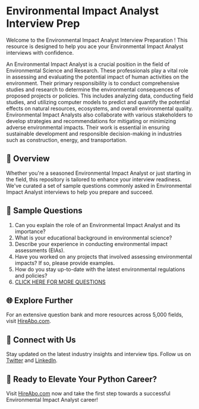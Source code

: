 # Environmental Impact Analyst Interview Prep

Welcome to the Environmental Impact Analyst Interview Preparation ! This resource is designed to help you ace your Environmental Impact Analyst interviews with confidence.

An Environmental Impact Analyst is a crucial position in the field of Environmental Science and Research. These professionals play a vital role in assessing and evaluating the potential impact of human activities on the environment. Their primary responsibility is to conduct comprehensive studies and research to determine the environmental consequences of proposed projects or policies. This includes analyzing data, conducting field studies, and utilizing computer models to predict and quantify the potential effects on natural resources, ecosystems, and overall environmental quality. Environmental Impact Analysts also collaborate with various stakeholders to develop strategies and recommendations for mitigating or minimizing adverse environmental impacts. Their work is essential in ensuring sustainable development and responsible decision-making in industries such as construction, energy, and transportation.

## 🚀 Overview

Whether you're a seasoned Environmental Impact Analyst or just starting in the field, this repository is tailored to enhance your interview readiness. We've curated a set of sample questions commonly asked in Environmental Impact Analyst interviews to help you prepare and succeed.

## 📝 Sample Questions

1. Can you explain the role of an Environmental Impact Analyst and its importance?
2. What is your educational background in environmental science?
3. Describe your experience in conducting environmental impact assessments (EIAs).
4. Have you worked on any projects that involved assessing environmental impacts? If so, please provide examples.
5. How do you stay up-to-date with the latest environmental regulations and policies?
6. [CLICK HERE FOR MORE QUESTIONS](https://hireabo.com/job/5_3_25/Environmental%20Impact%20Analyst)

## 🌐 Explore Further

For an extensive question bank and more resources across 5,000 fields, visit [HireAbo.com](https://www.hireabo.com).

## 📱 Connect with Us

Stay updated on the latest industry insights and interview tips. Follow us on [Twitter](https://twitter.com/hireabo) and [LinkedIn](https://www.linkedin.com/in/hire-abo-3609972a8/).

## 🚀 Ready to Elevate Your Python Career?

Visit [HireAbo.com](https://www.hireabo.com) now and take the first step towards a successful Environmental Impact Analyst career!
